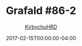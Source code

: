---
title: "Grafald #86-2"
type: "image"
date: 2017-02-15T00:00:00-04:00
draft: false
categories: ["Grafald"]
image_path: "../img/2017/86-2.png"
alt_text: ""
is_subpage: true
author: "[KirbychuHRD](https://cohost.org/KirbychuHRD)"
---